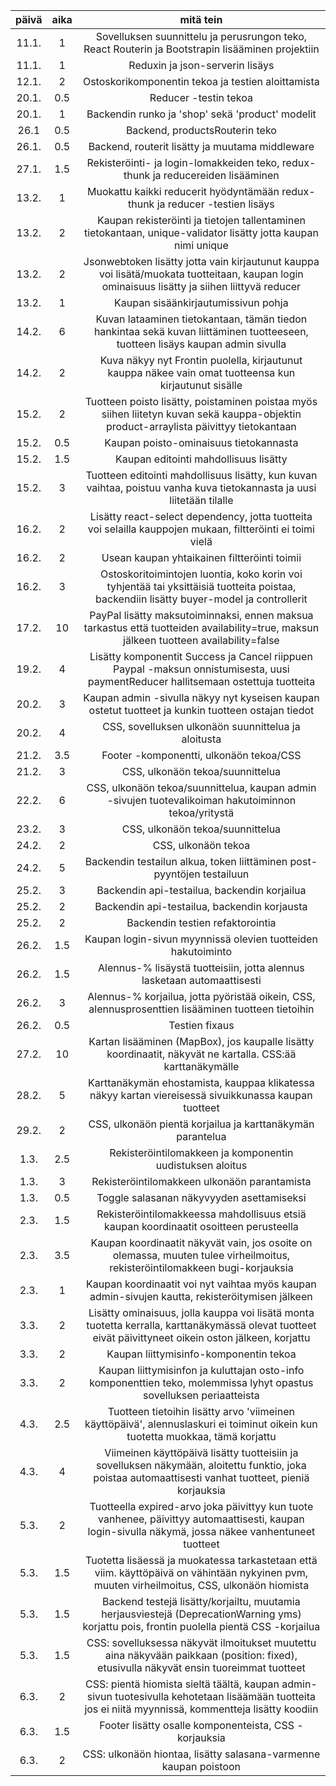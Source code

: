 | päivä | aika | mitä tein |
|:-----:|:----:|:-----:|
| 11.1. |  1   | Sovelluksen suunnittelu ja perusrungon teko, React Routerin ja Bootstrapin lisääminen projektiin |
| 11.1. |  1   | Reduxin ja json-serverin lisäys |
| 12.1. |  2   | Ostoskorikomponentin tekoa ja testien aloittamista |
| 20.1. |  0.5 | Reducer -testin tekoa |
| 20.1. |  1   | Backendin runko ja 'shop' sekä 'product' modelit |
| 26.1  |  0.5 | Backend, productsRouterin teko |
| 26.1. |  0.5 | Backend, routerit lisätty ja muutama middleware |
| 27.1. |  1.5 | Rekisteröinti- ja login-lomakkeiden teko, redux-thunk ja reducereiden lisääminen |
| 13.2. |  1   | Muokattu kaikki reducerit hyödyntämään redux-thunk ja reducer -testien lisäys |
| 13.2. |  2   | Kaupan rekisteröinti ja tietojen tallentaminen tietokantaan, unique-validator lisätty jotta kaupan nimi unique |
| 13.2. |  2   | Jsonwebtoken lisätty jotta vain kirjautunut kauppa voi lisätä/muokata tuotteitaan, kaupan login ominaisuus lisätty ja siihen liittyvä reducer |
| 13.2. |  1   | Kaupan sisäänkirjautumissivun pohja |
| 14.2. |  6   | Kuvan lataaminen tietokantaan, tämän tiedon hankintaa sekä kuvan liittäminen tuotteeseen, tuotteen lisäys kaupan admin sivulla |
| 14.2. |  2   | Kuva näkyy nyt Frontin puolella, kirjautunut kauppa näkee vain omat tuotteensa kun kirjautunut sisälle |
| 15.2. |  2   | Tuotteen poisto lisätty, poistaminen poistaa myös siihen liitetyn kuvan sekä kauppa-objektin product-arraylista päivittyy tietokantaan |
| 15.2. |  0.5 | Kaupan poisto-ominaisuus tietokannasta |
| 15.2. |  1.5 | Kaupan editointi mahdollisuus lisätty |
| 15.2. |  3   | Tuotteen editointi mahdollisuus lisätty, kun kuvan vaihtaa, poistuu vanha kuva tietokannasta ja uusi liitetään tilalle |
| 16.2. |  2   | Lisätty react-select dependency, jotta tuotteita voi selailla kauppojen mukaan, filtteröinti ei toimi vielä |
| 16.2. |  2   | Usean kaupan yhtaikainen filtteröinti toimii |
| 16.2. |  3   | Ostoskoritoimintojen luontia, koko korin voi tyhjentää tai yksittäisiä tuotteita poistaa, backendiin lisätty buyer-model ja controllerit |
| 17.2. |  10  | PayPal lisätty maksutoiminnaksi, ennen maksua tarkastus että tuotteiden availability=true, maksun jälkeen tuotteen availability=false |
| 19.2. |  4   | Lisätty komponentit Success ja Cancel riippuen Paypal -maksun onnistumisesta, uusi paymentReducer hallitsemaan ostettuja tuotteita |
| 20.2. |  3   | Kaupan admin -sivulla näkyy nyt kyseisen kaupan ostetut tuotteet ja kunkin tuotteen ostajan tiedot |
| 20.2. |  4   | CSS, sovelluksen ulkonäön suunnittelua ja aloitusta |
| 21.2. |  3.5 | Footer -komponentti, ulkonäön tekoa/CSS |
| 21.2. |  3   | CSS, ulkonäön tekoa/suunnittelua |
| 22.2. |  6   | CSS, ulkonäön tekoa/suunnittelua, kaupan admin -sivujen tuotevalikoiman hakutoiminnon tekoa/yritystä |
| 23.2. |  3   | CSS, ulkonäön tekoa/suunnittelua |
| 24.2. |  2   | CSS, ulkonäön tekoa |
| 24.2. |  5   | Backendin testailun alkua, token liittäminen post-pyyntöjen testailuun |
| 25.2. |  3   | Backendin api-testailua, backendin korjailua |
| 25.2. |  2   | Backendin api-testailua, backendin korjausta |
| 25.2. |  2   | Backendin testien refaktorointia |
| 26.2. |  1.5 | Kaupan login-sivun myynnissä olevien tuotteiden hakutoiminto |
| 26.2. |  1.5 | Alennus-% lisäystä tuotteisiin, jotta alennus lasketaan automaattisesti |
| 26.2. |  3   | Alennus-% korjailua, jotta pyöristää oikein, CSS, alennusprosenttien lisääminen tuotteen tietoihin |
| 26.2. |  0.5 | Testien fixaus |
| 27.2. |  10  | Kartan lisääminen (MapBox), jos kaupalle lisätty koordinaatit, näkyvät ne kartalla. CSS:ää karttanäkymälle |
| 28.2. |  5   | Karttanäkymän ehostamista, kauppaa klikatessa näkyy kartan viereisessä sivuikkunassa kaupan tuotteet |
| 29.2. |  2   | CSS, ulkonäön pientä korjailua ja karttanäkymän parantelua |
| 1.3.  |  2.5 | Rekisteröintilomakkeen ja komponentin uudistuksen aloitus |
| 1.3.  |  3   | Rekisteröintilomakkeen ulkonäön parantamista |
| 1.3.  |  0.5 | Toggle salasanan näkyvyyden asettamiseksi |
| 2.3.  |  1.5 | Rekisteröintilomakkeessa mahdollisuus etsiä kaupan koordinaatit osoitteen perusteella |
| 2.3.  |  3.5 | Kaupan koordinaatit näkyvät vain, jos osoite on olemassa, muuten tulee virheilmoitus, rekisteröintilomakkeen bugi-korjauksia |
| 2.3.  |  1   | Kaupan koordinaatit voi nyt vaihtaa myös kaupan admin-sivujen kautta, rekisteröitymisen jälkeen |
| 3.3.  |  2   | Lisätty ominaisuus, jolla kauppa voi lisätä monta tuotetta kerralla, karttanäkymässä olevat tuotteet eivät päivittyneet oikein oston jälkeen, korjattu |
| 3.3.  |  2   | Kaupan liittymisinfo-komponentin tekoa |
| 3.3.  |  2   | Kaupan liittymisinfon ja kuluttajan osto-info komponenttien teko, molemmissa lyhyt opastus sovelluksen periaatteista |
| 4.3.  |  2.5 | Tuotteen tietoihin lisätty arvo 'viimeinen käyttöpäivä', alennuslaskuri ei toiminut oikein kun tuotetta muokkaa, tämä korjattu |
| 4.3.  |  4   | Viimeinen käyttöpäivä lisätty tuotteisiin ja sovelluksen näkymään, aloitettu funktio, joka poistaa automaattisesti vanhat tuotteet, pieniä korjauksia |
| 5.3.  |  2   | Tuotteella expired-arvo joka päivittyy kun tuote vanhenee, päivittyy automaattisesti, kaupan login-sivulla näkymä, jossa näkee vanhentuneet tuotteet |
| 5.3.  |  1.5 | Tuotetta lisäessä ja muokatessa tarkastetaan että viim. käyttöpäivä on vähintään nykyinen pvm, muuten virheilmoitus, CSS, ulkonäön hiomista |
| 5.3.  |  1.5 | Backend testejä lisätty/korjailtu, muutamia herjausviestejä (DeprecationWarning yms) korjattu pois, frontin puolella pientä CSS -korjailua |
| 5.3.  |  1.5 | CSS: sovelluksessa näkyvät ilmoitukset muutettu aina näkyvään paikkaan (position: fixed), etusivulla näkyvät ensin tuoreimmat tuotteet |
| 6.3.  |  2   | CSS: pientä hiomista sieltä täältä, kaupan admin-sivun tuotesivulla kehotetaan lisäämään tuotteita jos ei niitä myynnissä, kommentteja lisätty koodiin |
| 6.3.  |  1.5 | Footer lisätty osalle komponenteista, CSS -korjauksia |
| 6.3.  |  2   | CSS: ulkonäön hiontaa, lisätty salasana-varmenne kaupan poistoon |